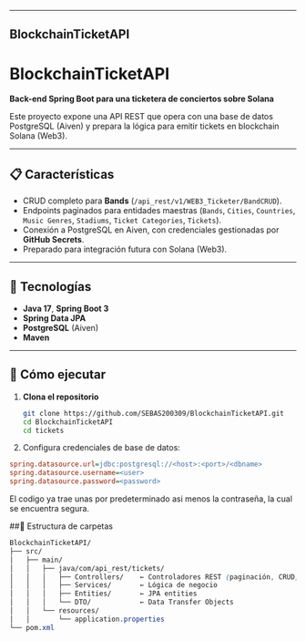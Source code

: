 
---

## BlockchainTicketAPI

# BlockchainTicketAPI

**Back-end Spring Boot para una ticketera de conciertos sobre Solana**

Este proyecto expone una API REST que opera con una base de datos PostgreSQL (Aiven) y prepara la lógica para emitir tickets en blockchain Solana (Web3).

---

## 📋 Características

- CRUD completo para **Bands** (`/api_rest/v1/WEB3_Ticketer/BandCRUD`).
- Endpoints paginados para entidades maestras (`Bands`, `Cities`, `Countries`, `Music Genres`, `Stadiums`, `Ticket Categories`, `Tickets`).
- Conexión a PostgreSQL en Aiven, con credenciales gestionadas por **GitHub Secrets**.
- Preparado para integración futura con Solana (Web3).

---

## 🔧 Tecnologías

- **Java 17**, **Spring Boot 3**  
- **Spring Data JPA**  
- **PostgreSQL** (Aiven)  
- **Maven**  

---

## 🚀 Cómo ejecutar

1. **Clona el repositorio**  
   ```bash
   git clone https://github.com/SEBAS200309/BlockchainTicketAPI.git
   cd BlockchainTicketAPI
   cd tickets
2. Configura credenciales de base de datos:
```ini
spring.datasource.url=jdbc:postgresql://<host>:<port>/<dbname>
spring.datasource.username=<user>
spring.datasource.password=<password>
```
El codigo ya trae unas por predeterminado asi menos la contraseña, la cual se encuentra segura.

##📂 Estructura de carpetas
```css
BlockchainTicketAPI/
├── src/
│   ├── main/
│   │   ├── java/com/api_rest/tickets/
│   │   │   ├── Controllers/    ← Controladores REST (paginación, CRUD)
│   │   │   ├── Services/       ← Lógica de negocio
│   │   │   ├── Entities/       ← JPA entities
│   │   │   └── DTO/            ← Data Transfer Objects
│   │   └── resources/
│   │       └── application.properties
└── pom.xml
